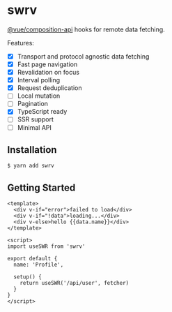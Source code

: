 # swrv

[@vue/composition-api](https://github.com/vuejs/composition-api) hooks for remote data fetching.

Features:
  
- [x] Transport and protocol agnostic data fetching
- [x] Fast page navigation
- [x] Revalidation on focus
- [x] Interval polling
- [x] Request deduplication
- [ ] Local mutation
- [ ] Pagination
- [x] TypeScript ready
- [ ] SSR support
- [ ] Minimal API

## Installation

```sh
$ yarn add swrv
```

## Getting Started

```vue
<template>
  <div v-if="error">failed to load</div>
  <div v-if="!data">loading...</div>
  <div v-else>hello {{data.name}}</div>
</template>

<script>
import useSWR from 'swrv'

export default {
  name: 'Profile',

  setup() {
    return useSWR('/api/user', fetcher)
  }
}
</script>
```
